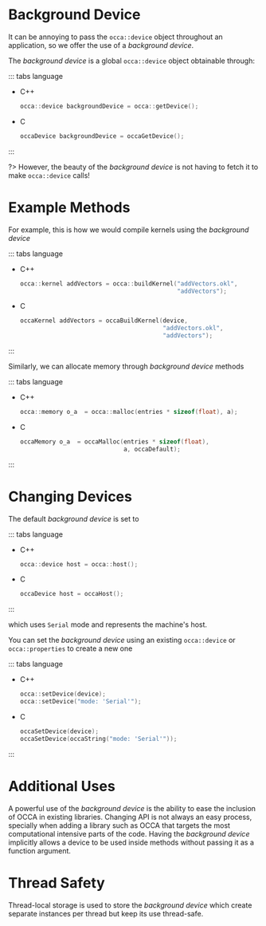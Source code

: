 # Background Device

It can be annoying to pass the `occa::device` object throughout an application, so we offer the use of a _background device_.

The _background device_ is a global `occa::device` object obtainable through:

::: tabs language

- C++

    ```cpp
    occa::device backgroundDevice = occa::getDevice();
    ```

- C

    ```c
    occaDevice backgroundDevice = occaGetDevice();
    ```

:::

?> However, the beauty of the _background device_ is not having to fetch it to make `occa::device` calls!

# Example Methods

For example, this is how we would compile kernels using the _background device_

::: tabs language

- C++

    ```cpp
    occa::kernel addVectors = occa::buildKernel("addVectors.okl",
                                                "addVectors");
    ```

- C

    ```c
    occaKernel addVectors = occaBuildKernel(device,
                                            "addVectors.okl",
                                            "addVectors");
    ```

:::

Similarly, we can allocate memory through _background device_ methods

::: tabs language

- C++

    ```cpp
    occa::memory o_a  = occa::malloc(entries * sizeof(float), a);
    ```

- C

    ```c
    occaMemory o_a  = occaMalloc(entries * sizeof(float),
                                 a, occaDefault);
    ```

:::

# Changing Devices

The default _background device_ is set to

::: tabs language

- C++

    ```cpp
    occa::device host = occa::host();
    ```

- C

    ```c
    occaDevice host = occaHost();
    ```

:::

which uses `Serial` mode and represents the machine's host.

You can set the _background device_ using an existing `occa::device` or `occa::properties` to create a new one

::: tabs language

- C++

    ```cpp
    occa::setDevice(device);
    occa::setDevice("mode: 'Serial'");
    ```

- C

    ```c
    occaSetDevice(device);
    occaSetDevice(occaString("mode: 'Serial'"));
    ```

:::

# Additional Uses

A powerful use of the _background device_ is the ability to ease the inclusion of OCCA in existing libraries.
Changing API is not always an easy process, specially when adding a library such as OCCA that targets the most computational intensive parts of the code.
Having the _background device_ implicitly allows a device to be used inside methods without passing it as a function argument.

# Thread Safety

Thread-local storage is used to store the _background device_ which create separate instances per thread but keep its use thread-safe.
